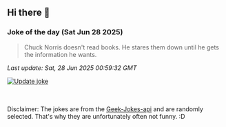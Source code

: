 ## Hi there 👋

### Joke of the day (Sat Jun 28 2025)
<!-- joke -->
>Chuck Norris doesn't read books. He stares them down until he gets the information he wants.
<!-- /joke -->

*Last update: Sat, 28 Jun 2025 00:59:32 GMT*

[![Update joke](https://github.com/nclskfm/nclskfm/actions/workflows/joke.yml/badge.svg)](https://github.com/nclskfm/nclskfm/actions/workflows/joke.yml)

<br><br>
Disclaimer: The jokes are from the [Geek-Jokes-api](https://github.com/sameerkumar18/geek-joke-api) and are randomly selected. That's why they are unfortunately often not funny. :D
